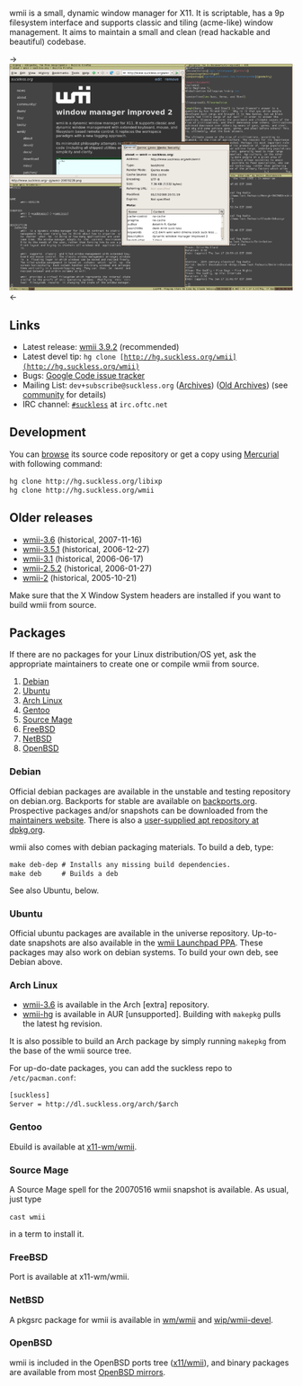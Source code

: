 wmii is a small, dynamic window manager for X11. It is scriptable, has a 9p
filesystem interface and supports classic and tiling (acme-like) window
management. It aims to maintain a small and clean (read hackable and beautiful)
codebase.

->[![Screenshot](screenshots/wmii-20080117-thumb.png)](screenshots/wmii-20080117.png)<-

Links
-----

* Latest release: [wmii 3.9.2](http://dl.suckless.org/wmii/wmii+ixp-3.9.2.tbz) (recommended)
* Latest devel tip: <code>hg clone [http://hg.suckless.org/wmii](http://hg.suckless.org/wmii)</code>
* Bugs: [Google Code issue tracker](http://code.google.com/p/wmii/issues)
* Mailing List: `dev+subscribe@suckless.org` ([Archives](http://lists.suckless.org/dev/)) ([Old Archives](http://lists.suckless.org/wmii/)) (see [community](http://suckless.org/common/community/) for details)
* IRC channel: [`#suckless`](irc://irc.oftc.net/wmii) at `irc.oftc.net`

Development
-----------
You can [browse](http://hg.suckless.org/wmii) its source code repository or get a copy using [Mercurial](http://www.selenic.com/mercurial/) with following command:

	hg clone http://hg.suckless.org/libixp
	hg clone http://hg.suckless.org/wmii

Older releases
--------------
* [wmii-3.6](http://dl.suckless.org/wmii/wmii-3.6.tar.gz) (historical, 2007-11-16)
* [wmii-3.5.1](http://dl.suckless.org/wmii/wmii-3.5.1.tar.gz) (historical, 2006-12-27)
* [wmii-3.1](http://dl.suckless.org/wmii/wmii-3.1.tar.gz) (historical, 2006-06-17)
* [wmii-2.5.2](http://dl.suckless.org/wmii/wmii-2.5.2.tar.gz) (historical, 2006-01-27)
* [wmii-2](http://dl.suckless.org/wmii/wmii-2.tar.gz) (historical, 2005-10-21)

Make sure that the X Window System headers are installed if you want to build
wmii from source.

Packages
--------
If there are no packages for your Linux distribution/OS yet, ask the
appropriate maintainers to create one or compile wmii from source.

1. [Debian](#Debian)
2. [Ubuntu](#Ubuntu)
3. [Arch Linux](#ArchLinux)
4. [Gentoo](#Gentoo)
5. [Source Mage](#SourceMage)
6. [FreeBSD](#FreeBSD)
7. [NetBSD](#NetBSD)
8. [OpenBSD](#OpenBSD)

### <a id="Debian">Debian</a>
Official debian packages are available in the unstable and testing repository
on debian.org. Backports for stable are available on
[backports.org](http://www.backports.org/). Prospective packages and/or
snapshots can be downloaded from the [maintainers
website](http://archive.daniel-baumann.ch/debian/packages/wmii/).
There is also a [user-supplied apt repository at
dpkg.org](http://dpkg.org).

wmii also comes with debian packaging materials. To build a deb, type:

	make deb-dep # Installs any missing build dependencies.
	make deb     # Builds a deb

See also Ubuntu, below.

### <a id="Ubuntu">Ubuntu</a>
Official ubuntu packages are available in the universe repository. Up-to-date
snapshots are also available in the
[wmii Launchpad PPA](https://launchpad.net/~maglione-k/+archive/ppa). These
packages may also work on debian systems. To build your own deb, see Debian
above.

### <a id="ArchLinux">Arch Linux</a> 
* [wmii-3.6](http://archlinux.org/packages/search/?q=wmii) is available in the Arch \[extra\] repository.
* [wmii-hg](http://aur.archlinux.org/packages.php?ID=3497) is available in AUR \[unsupported\]. Building with `makepkg` pulls the latest hg revision.

It is also possible to build an Arch package by simply running `makepkg` from the base of the wmii source tree.

For up-do-date packages, you can add the suckless repo to
`/etc/pacman.conf`:

    [suckless]
    Server = http://dl.suckless.org/arch/$arch

### <a id="Gentoo">Gentoo</a>
Ebuild is available at [x11-wm/wmii](http://packages.gentoo.org/package/x11-wm/wmii).

### <a id="SourceMage">Source Mage</a>
A Source Mage spell for the 20070516 wmii snapshot is available. As usual, just
type

`cast wmii`

in a term to install it.

### <a id="FreeBSD">FreeBSD</a>
Port is available at x11-wm/wmii.

### <a id="NetBSD">NetBSD</a>
A pkgsrc package for wmii is available in [wm/wmii](http://pkgsrc.se/wm/wmii) and [wip/wmii-devel](http://pkgsrc.se/wip/wmii-devel).

### <a id="OpenBSD">OpenBSD</a>
wmii is included in the OpenBSD ports tree ([x11/wmii](http://www.openbsd.org/cgi-bin/cvsweb/ports/x11/wmii/)), and binary packages are available from most [OpenBSD mirrors](http://openbsd.org/ftp.html).

